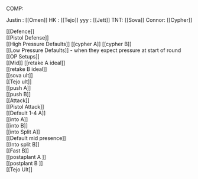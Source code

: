 

COMP:

Justin : [[Omen]]
HK : [[Tejo]]
yyy : [[Jett]]
TNT: [[Sova]]
Connor: [[Cypher]]


  [[Defence]]			
	[[Pistol Defense]]		
	[[High Pressure Defaults]]
		[[cypher A]]
		[[cypher B]]	
	[[Low Pressure Defaults]]	- when they expect pressure at start of round		
	[[OP Setups]]		
		[[Mid]]	
	[[retake A ideal]]		
	[[retake B ideal]]		
	[[sova ult]]		
	[[Tejo ult]]		
	[[push A]] 		
	[[push B]]				
[[Attack]]			
	[[Pistol Attack]]		
	[[Default 1-4 A]]		
		[[into A]]	
		[[into B]]	
		[[into Split A]]	
	[[Default mid presence]]	
		[[Into split B]]			
	[[Fast B]]		
	[[postaplant A	]]	
	[[postplant B	]]	
	[[Tejo Ult]]
